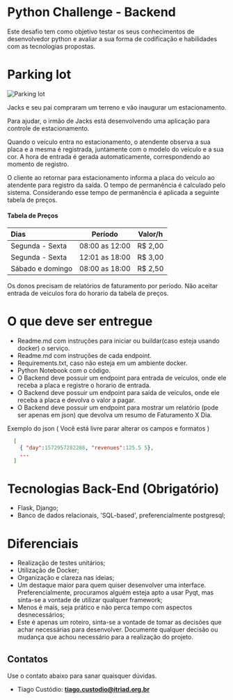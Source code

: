 # Python Challenge - Backend

Este desafio tem como objetivo testar os seus conhecimentos de desenvolvedor python e avaliar a sua forma de 
codificação e habilidades com as tecnologias propostas.

# Parking lot

![Parking lot](https://driving-tests.org/wp-content/uploads/2012/02/back-parking.jpg)

Jacks e seu pai compraram um terreno e vão inaugurar um estacionamento.

Para ajudar, o irmão de Jacks está desenvolvendo uma aplicação para controle de
estacionamento.

Quando o veículo entra no estacionamento, o atendente observa a sua placa e a mesma é registrada, juntamente com o 
modelo do veículo e a sua cor. A hora de entrada é gerada automaticamente, correspondendo ao momento de registro.

O cliente ao retornar para estacionamento informa a placa do veículo ao atendente para registro da saída. O tempo de 
permanência é calculado pelo sistema. Considerando esse tempo de permanência é aplicada a seguinte tabela de preços.

#### Tabela de Preços

Dias | Período | Valor/h
:--------- | :------: | :------:
Segunda - Sexta | 08:00 as 12:00 | R$ 2,00
Segunda - Sexta | 12:01 as 18:00 |  R$ 3,00
Sábado e domingo | 08:00 as 18:00 | R$ 2,50

Os donos precisam de relatórios de faturamento por período. Não aceitar entrada de veiculos fora do horario da tabela 
de preços.

# O que deve ser entregue
* Readme.md com instruções para iniciar ou buildar(caso esteja usando docker) o serviço.
* Readme.md com instruções de cada endpoint.
* Requirements.txt, caso não esteja em um ambiente docker.
* Python Notebook com o código.
* O Backend deve possuir um endpoint para entrada de veículos, onde ele receba a placa e registre o horario de entrada.
* O Backend deve possuir um endpoint para saída de veículos, onde ele receba a placa e devolva o valor a pagar. 
* O Backend deve possuir um endpoint para mostrar um relatório (pode ser apenas em json) que devolva um resumo de 
Faturamento X Dia.

Exemplo do json ( Você está livre parar alterar os campos e formatos ) 

```json
  [
    { "day":1572957282288, "revenues":125.5 5},
    ...
  ]
```

# Tecnologias Back-End (Obrigatório)
* Flask, Django;
* Banco de dados relacionais, 'SQL-based', preferencialmente postgresql;


# Diferenciais
* Realização de testes unitários;
* Utilização de Docker;
* Organização e clareza nas ideias;
* Um destaque maior para quem quiser desenvolver uma interface. Preferencialmente, procuramos alguém esteja apto a usar
 Pyqt, mas sinta-se a vontade de utilizar qualquer framework;
* Menos é mais, seja prático e não perca tempo com aspectos desnecessários;
* Este é apenas um roteiro, sinta-se a vontade de tomar as decisões que achar necessárias para desenvolver. Documente 
qualquer decisão ou mudança que achou necessário para a realização do projeto.

## Contatos

Use o contato abaixo para sanar quaisquer dúvidas.
* Tiago Custódio: [**tiago.custodio@itriad.org.br**](tiago.custodio@itriad.org.br)
